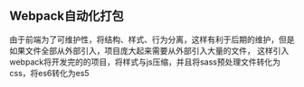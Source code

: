 ## Webpack自动化打包

由于前端为了可维护性，将结构、样式、行为分离，这样有利于后期的维护，但是如果文件全部从外部引入，项目庞大起来需要从外部引入大量的文件，
这样引入webpack将开发完的的项目，将样式与js压缩，并且将sass预处理文件转化为css，将es6转化为es5